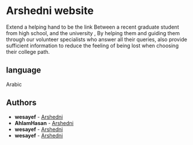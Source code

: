 # Arshedni website 
 Extend a helping hand to be the link Between a recent graduate student from high school, and the university ,
 By helping them and guiding them through our volunteer specialists who answer all their queries, also provide sufficient information to reduce the feeling of being lost when
 choosing their college path.
 

## language

 Arabic
 
## Authors

* **wesayef** - [Arshedni](https://github.com/wesayef)
* **AhlamHasan**  - [Arshedni](https://github.com/AhlamHasan)
* **wesayef** -  [Arshedni](https://github.com/wesayef)
* **wesayef** - [Arshedni](https://github.com/wesayef)


